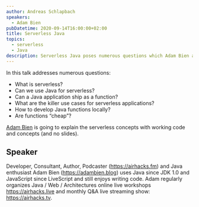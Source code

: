 ```yaml
---
author: Andreas Schlapbach
speakers:
  - Adam Bien
pubDatetime: 2020-09-14T16:00:00+02:00
title: Serverless Java
topics:
  - serverless
  - Java
description: Serverless Java poses numerous questions which Adam Bien addresses in this slide-less talk.
---
```


In this talk addresses numerous questions:

- What is serverless?
- Can we use Java for serverless?
- Can a Java application ship as a function?
- What are the killer use cases for serverless applications?
- How to develop Java functions locally?
- Are functions “cheap”?

[Adam Bien](https://adambien.blog) is going to explain the serverless concepts with working code and concepts (and no slides).

## Speaker

Developer, Consultant, Author, Podcaster (https://airhacks.fm) and Java enthusiast Adam Bien (https://adambien.blog) uses Java since JDK 1.0 and JavaScript since LiveScript and still enjoys writing code. Adam regularly organizes Java / Web / Architectures online live workshops https://airhacks.live and monthly Q&A live streaming show: https://airhacks.tv.
